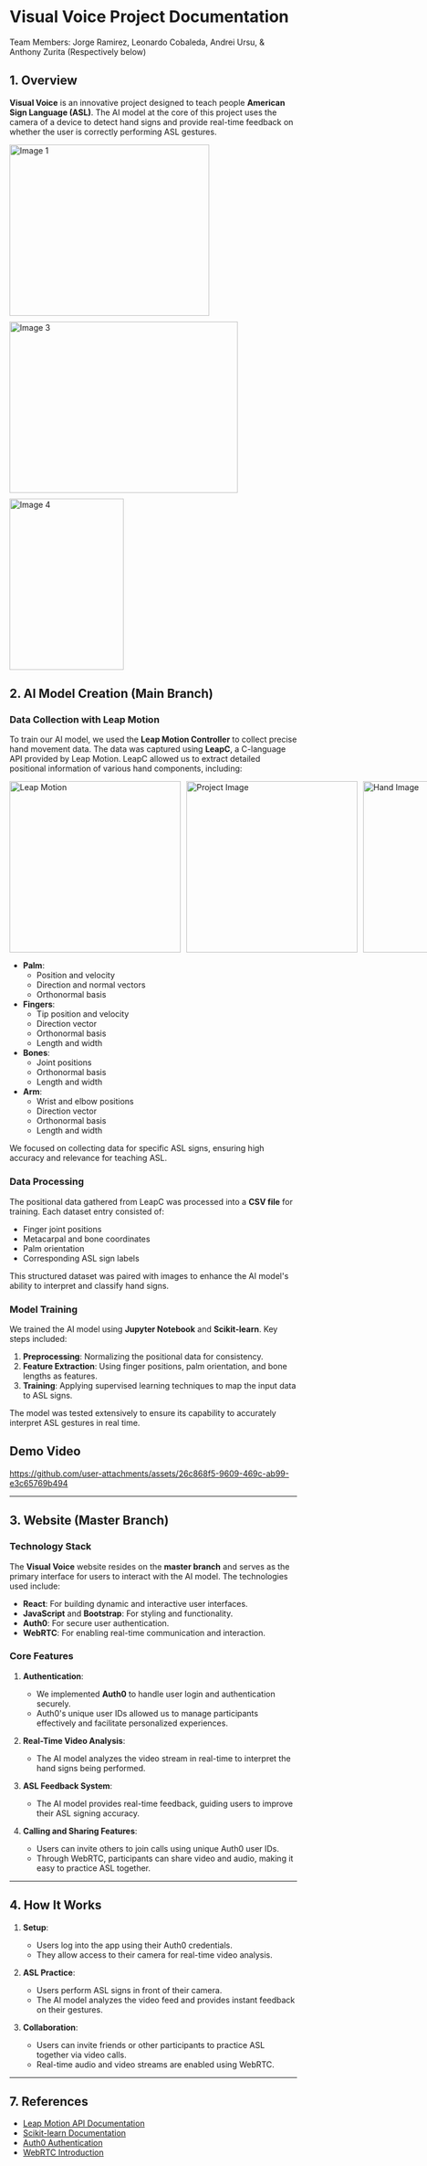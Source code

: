 # **Visual Voice Project Documentation**

Team Members: Jorge Ramirez, Leonardo Cobaleda, Andrei Ursu, & Anthony Zurita (Respectively below)

## **1. Overview**
**Visual Voice** is an innovative project designed to teach people **American Sign Language (ASL)**. The AI model at the core of this project uses the camera of a device to detect hand signs and provide real-time feedback on whether the user is correctly performing ASL gestures.
<div style="display: flex; flex-wrap: wrap; gap: 10px;">
  <img src="https://github.com/user-attachments/assets/8066bf6f-ddd4-4e99-8f3a-938cf0c39ae1" alt="Image 1" width="350", height="300">
  <img src="https://github.com/user-attachments/assets/7b75a8f4-50c9-4be4-ae99-28f50d5adbfd" alt="Image 3" width="400", height="300">
  <img src="https://github.com/user-attachments/assets/fe0ec6c8-1b39-41c2-b9a9-4306062d41c8" alt="Image 4" width="200", height="300">
</div>

## **2. AI Model Creation (Main Branch)**

### **Data Collection with Leap Motion**
To train our AI model, we used the **Leap Motion Controller** to collect precise hand movement data. The data was captured using **LeapC**, a C-language API provided by Leap Motion. LeapC allowed us to extract detailed positional information of various hand components, including:


<div style="display: flex; justify-content: space-around; align-items: center; gap: 10px;">
  <img src="https://github.com/user-attachments/assets/91841be6-0fab-4bf9-a7bb-141ab86c4111" alt="Leap Motion" width="300", height="300">
  <img src="https://github.com/user-attachments/assets/a16ec300-e954-4bb0-83cd-e4b7ef77b751" alt="Project Image" width="300", height="300">
  <img src="https://github.com/user-attachments/assets/2ce8a4aa-5bfa-4649-aa02-1e1929f0bfc8" alt="Hand Image" width="300", height="300">
</div>

- **Palm**:
  - Position and velocity
  - Direction and normal vectors
  - Orthonormal basis
- **Fingers**:
  - Tip position and velocity
  - Direction vector
  - Orthonormal basis
  - Length and width
- **Bones**:
  - Joint positions
  - Orthonormal basis
  - Length and width
- **Arm**:
  - Wrist and elbow positions
  - Direction vector
  - Orthonormal basis
  - Length and width

We focused on collecting data for specific ASL signs, ensuring high accuracy and relevance for teaching ASL.

### **Data Processing**
The positional data gathered from LeapC was processed into a **CSV file** for training. Each dataset entry consisted of:
- Finger joint positions
- Metacarpal and bone coordinates
- Palm orientation
- Corresponding ASL sign labels

This structured dataset was paired with images to enhance the AI model's ability to interpret and classify hand signs.

### **Model Training**
We trained the AI model using **Jupyter Notebook** and **Scikit-learn**. Key steps included:
1. **Preprocessing**: Normalizing the positional data for consistency.
2. **Feature Extraction**: Using finger positions, palm orientation, and bone lengths as features.
3. **Training**: Applying supervised learning techniques to map the input data to ASL signs.

The model was tested extensively to ensure its capability to accurately interpret ASL gestures in real time.

## **Demo Video**

https://github.com/user-attachments/assets/26c868f5-9609-469c-ab99-e3c65769b494

---
## **3. Website (Master Branch)**

### **Technology Stack**
The **Visual Voice** website resides on the **master branch** and serves as the primary interface for users to interact with the AI model. The technologies used include:

- **React**: For building dynamic and interactive user interfaces.
- **JavaScript** and **Bootstrap**: For styling and functionality.
- **Auth0**: For secure user authentication.
- **WebRTC**: For enabling real-time communication and interaction.

### **Core Features**
1. **Authentication**:
   - We implemented **Auth0** to handle user login and authentication securely.
   - Auth0's unique user IDs allowed us to manage participants effectively and facilitate personalized experiences.

2. **Real-Time Video Analysis**:
   - The AI model analyzes the video stream in real-time to interpret the hand signs being performed.

3. **ASL Feedback System**:
   - The AI model provides real-time feedback, guiding users to improve their ASL signing accuracy.

4. **Calling and Sharing Features**:
   - Users can invite others to join calls using unique Auth0 user IDs.
   - Through WebRTC, participants can share video and audio, making it easy to practice ASL together.

---

## **4. How It Works**
1. **Setup**:
   - Users log into the app using their Auth0 credentials.
   - They allow access to their camera for real-time video analysis.

2. **ASL Practice**:
   - Users perform ASL signs in front of their camera.
   - The AI model analyzes the video feed and provides instant feedback on their gestures.

3. **Collaboration**:
   - Users can invite friends or other participants to practice ASL together via video calls.
   - Real-time audio and video streams are enabled using WebRTC.
     
---

## **7. References**
- [Leap Motion API Documentation](https://docs.ultraleap.com/api-reference/tracking-api/leapc-guide.html)
- [Scikit-learn Documentation](https://scikit-learn.org/stable/)
- [Auth0 Authentication](https://auth0.com/)
- [WebRTC Introduction](https://webrtc.org/)
